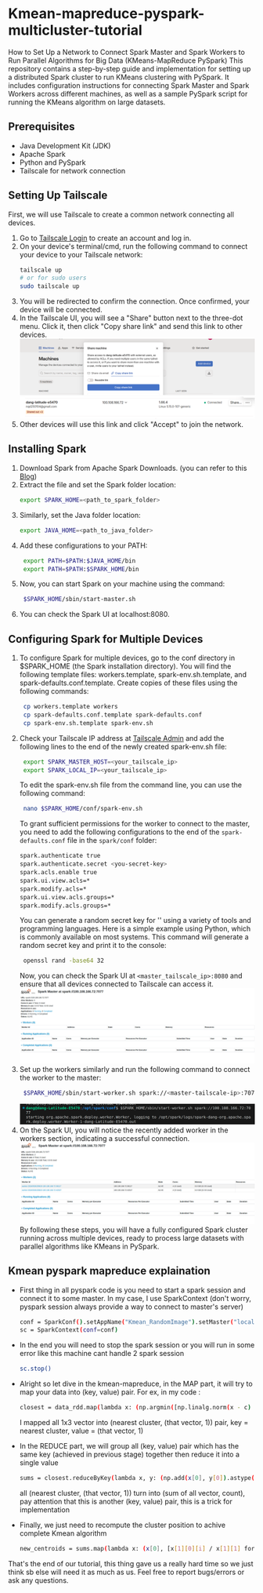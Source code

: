 # Kmean-mapreduce-pyspark-multicluster-tutorial
How to Set Up a Network to Connect Spark Master and Spark Workers to Run Parallel Algorithms for Big Data (KMeans-MapReduce PySpark)
This repository contains a step-by-step guide and implementation for setting up a distributed Spark cluster to run KMeans clustering with PySpark. It includes configuration instructions for connecting Spark Master and Spark Workers across different machines, as well as a sample PySpark script for running the KMeans algorithm on large datasets.

## Prerequisites

- Java Development Kit (JDK)
- Apache Spark
- Python and PySpark
- Tailscale for network connection

## Setting Up Tailscale

First, we will use Tailscale to create a common network connecting all devices.

1. Go to [Tailscale Login](https://login.tailscale.com/) to create an account and log in.
2. On your device's terminal/cmd, run the following command to connect your device to your Tailscale network:
   ```sh
   tailscale up
   # or for sudo users
   sudo tailscale up
   ```
3. You will be redirected to confirm the connection. Once confirmed, your device will be connected.
4. In the Tailscale UI, you will see a "Share" button next to the three-dot menu. Click it, then click "Copy share link" and send this link to other devices.
![Share button](images/copy_link.jpg)
![Copy link](images/share.jpg)
5. Other devices will use this link and click "Accept" to join the network.

## Installing Spark
1. Download Spark from Apache Spark Downloads. (you can refer to this [Blog](https://login.tailscale.com/))
2. Extract the file and set the Spark folder location:
   ```sh
   export SPARK_HOME=<path_to_spark_folder>
   ```
3. Similarly, set the Java folder location:
   ```sh
   export JAVA_HOME=<path_to_java_folder>
   ```
4. Add these configurations to your PATH:
   ```sh
    export PATH=$PATH:$JAVA_HOME/bin
    export PATH=$PATH:$SPARK_HOME/bin
   ```
5. Now, you can start Spark on your machine using the command:
   ```sh
    $SPARK_HOME/sbin/start-master.sh
   ```
6. You can check the Spark UI at localhost:8080.

## Configuring Spark for Multiple Devices
1. To configure Spark for multiple devices, go to the conf directory in $SPARK_HOME (the Spark installation directory). You will find the following template files: workers.template, spark-env.sh.template, and spark-defaults.conf.template. Create copies of these files using the following commands:
   ```sh
    cp workers.template workers
    cp spark-defaults.conf.template spark-defaults.conf
    cp spark-env.sh.template spark-env.sh
   ```
2. Check your Tailscale IP address at [Tailscale Admin](https://login.tailscale.com/admin/machines) and add the following lines to the end of the newly created spark-env.sh file:
   ```sh
    export SPARK_MASTER_HOST=<your_tailscale_ip>
    export SPARK_LOCAL_IP=<your_tailscale_ip>
   ```
   To edit the spark-env.sh file from the command line, you can use the following command:
   ```sh
    nano $SPARK_HOME/conf/spark-env.sh
   ```
   To grant sufficient permissions for the worker to connect to the master, you need to add the following configurations to the end of the `spark-defaults.conf` file in the `spark/conf` folder:
   ```sh
   spark.authenticate true
   spark.authenticate.secret <you-secret-key>
   spark.acls.enable true
   spark.ui.view.acls=*
   spark.modify.acls=*
   spark.ui.view.acls.groups=*
   spark.modify.acls.groups=*
   ```
   You can generate a random secret key for '<you-secret-key>' using a variety of tools and programming languages. Here is a simple example using Python, which is commonly available on most systems. This command will generate a random secret key and print it to the console:
   ```sh
    openssl rand -base64 32
   ```
   Now, you can check the Spark UI at `<master_tailscale_ip>:8080` and ensure that all devices connected to Tailscale can access it.
   ![Master-UI](images/master.jpg)
4. Set up the workers similarly and run the following command to connect the worker to the master:
   ```sh
    $SPARK_HOME/sbin/start-worker.sh spark://<master-tailscale-ip>:7077
   ```
    ![Add-worker](images/sub_worker.jpg)
5. On the Spark UI, you will notice the recently added worker in the workers section, indicating a successful connection.
    ![Add-done](images/worker_up.jpg)
By following these steps, you will have a fully configured Spark cluster running across multiple devices, ready to process large datasets with parallel algorithms like KMeans in PySpark.

## Kmean pyspark mapreduce explaination
- First thing in all pyspark code is you need to start a spark session and connect it to some master. In my case, I use SparkContext (don't worry, pyspark session always provide a way to connect to master's server)
   ```sh
   conf = SparkConf().setAppName("Kmean_RandomImage").setMaster("local[*]") #set to your master-tailscale-ip (ex: spark://100.108.166.72:7077)
   sc = SparkContext(conf=conf)
   ```
- In the end you will need to stop the spark session or you will run in some error like this machine cant handle 2 spark session
   ```sh
   sc.stop()
   ```
- Alright so let dive in the kmean-mapreduce, in the MAP part, it will try to map your data into (key, value) pair. For ex, in my code :
   ```sh
   closest = data_rdd.map(lambda x: (np.argmin([np.linalg.norm(x - c) for c in centroids.value]), (x, 1)))
   ```
   I mapped all 1x3 vector into (nearest cluster, (that vector, 1)) pair, key = nearest cluster, value = (that vector, 1)
  
- In the REDUCE part, we will group all (key, value) pair which has the same key (achieved in previous stage) together then reduce it into a single value
   ```sh
   sums = closest.reduceByKey(lambda x, y: (np.add(x[0], y[0]).astype(np.float64), x[1] + y[1]))
   ```
   all (nearest cluster, (that vector, 1)) turn into (sum of all vector, count), pay attention that this is another (key, value) pair, this is a trick for implementation
- Finally, we just need to recompute the cluster position to achive complete Kmean algorithm
   ```sh
   new_centroids = sums.map(lambda x: (x[0], [x[1][0][i] / x[1][1] for i in range(len(x[1][0]))])).collect()
   ```

That's the end of our tutorial, this thing gave us a really hard time so we just think sb else will need it as much as us. Feel free to report bugs/errors or ask any questions.
